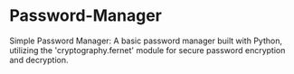 # Password-Manager
Simple Password Manager: A basic password manager built with Python, utilizing the 'cryptography.fernet' module for secure password encryption and decryption.
